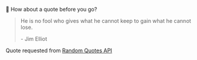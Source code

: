 📣 How about a quote before you go?

> He is no fool who gives what he cannot keep to gain what he cannot lose.
>
> <p>- Jim Elliot</p>

Quote requested from [Random Quotes API](https://github.com/lukePeavey/quotable)
